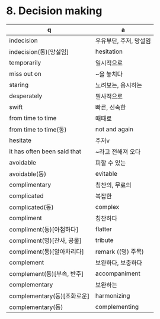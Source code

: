 # 8. Decision making

 q  | a
--- | ---
indecision		| 우유부단, 주저, 망설임
indecision(동)[망설임]		| hesitation
temporarily		| 일시적으로
miss out on		| ~을 놓치다
staring			| 노려보는, 응시하는
desperately		| 필사적으로
swift			| 빠른, 신속한
from time to time	| 때때로
from time to time(동)	| not and again
hesitate		| 주저v
it has often been said that		| ~라고 전해져 오다
avoidable		| 피할 수 있는
avoidable(동)		| evitable
complimentary		| 칭찬의, 무료의
complicated		| 복잡한
complicated(동)		| complex
compliment		| 칭찬하다
compliment(동)[아첨하다]		| flatter
compliment(명)[찬사, 공물]		| tribute
compliment(동)[알아차리다]		| remark ((명) 주목)
complement		| 보완하다, 보충하다
complement(동)[부속, 반주]		| accompaniment
complementary		| 보완하는
complementary(동)[조화로운]	| harmonizing
complementary(동)	| complementing
